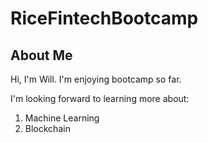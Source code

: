 # RiceFintechBootcamp

## About Me
Hi, I'm Will. I'm enjoying bootcamp so far. 

I'm looking forward to learning more about:

1. Machine Learning
2. Blockchain
